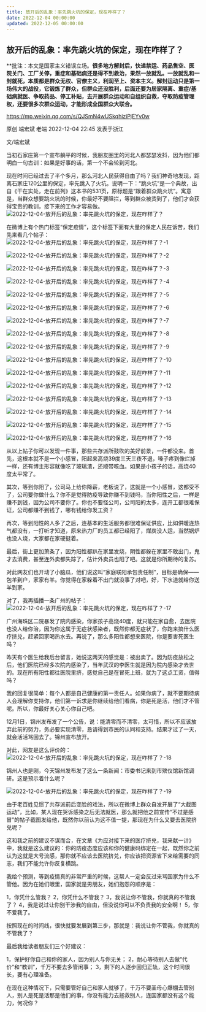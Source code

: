 ```yaml
---
title: 放开后的乱象：率先跳火坑的保定，现在咋样了？
date: 2022-12-04 00:00:00
updated: 2022-12-05 00:00:00
---
```



## 放开后的乱象：率先跳火坑的保定，现在咋样了？






**批注：本文是国家主义错误立场。**很多地方解封后，快递禁运、药品售空、医院关门、工厂关停，重症和基础病还是得不到救治，果然一放就乱。一放就乱和一封就死，本质都是群众无权、官僚主义，利润至上、资本主义。解封运动只是第一场伟大的战役，它锻炼了群众，但群众还没胜利，后面还要为居家隔离、重症/基础病就医、争取药品、停工补贴，去开展群众运动和自组织自救，夺取防疫管理权，还要很多次群众运动，才能形成全国群众大联合。**






https://mp.weixin.qq.com/s/QJSmN4wUSkqhiziPjEYv0w




原创 端宏斌 老端 2022-12-04 22:45 发表于浙江

文/端宏斌

当初石家庄第一个宣布躺平的时候，我朋友圈里的河北人都瑟瑟发抖，因为他们都明白一句古训：如果是好事的话，第一个不会轮到河北。

现在时间已经过去了半个多月，那么河北人民获得自由了吗？我们神奇地发现，距离石家庄120公里的保定，率先跳入了火坑。说明一下：“跳火坑”是一个典故，出自《干在实处，走在前列》这本书的531页，原标题是“跟着群众跳火坑”。寓意是，当群众想要跳火坑的时候，你最好不要阻拦，等到群众被烫到了，他们才会获得宝贵的教训，接下来的工作才容易做。
![2022-12-04-放开后的乱象：率先跳火坑的保定，现在咋样了？](assets/2022-12-04-放开后的乱象：率先跳火坑的保定，现在咋样了？.png)

在微博上有个热门标签“保定疫情”，这个标签下面有大量的保定人民在诉苦，我们先来看几个帖子：
![2022-12-04-放开后的乱象：率先跳火坑的保定，现在咋样了？-1](assets/2022-12-04-放开后的乱象：率先跳火坑的保定，现在咋样了？-1.png)

![2022-12-04-放开后的乱象：率先跳火坑的保定，现在咋样了？-2](assets/2022-12-04-放开后的乱象：率先跳火坑的保定，现在咋样了？-2.png)

![2022-12-04-放开后的乱象：率先跳火坑的保定，现在咋样了？-3](assets/2022-12-04-放开后的乱象：率先跳火坑的保定，现在咋样了？-3.png)

![2022-12-04-放开后的乱象：率先跳火坑的保定，现在咋样了？-4](assets/2022-12-04-放开后的乱象：率先跳火坑的保定，现在咋样了？-4.png)

![2022-12-04-放开后的乱象：率先跳火坑的保定，现在咋样了？-5](assets/2022-12-04-放开后的乱象：率先跳火坑的保定，现在咋样了？-5.png)

![2022-12-04-放开后的乱象：率先跳火坑的保定，现在咋样了？-6](assets/2022-12-04-放开后的乱象：率先跳火坑的保定，现在咋样了？-6.png)

![2022-12-04-放开后的乱象：率先跳火坑的保定，现在咋样了？-7](assets/2022-12-04-放开后的乱象：率先跳火坑的保定，现在咋样了？-7.png)

![2022-12-04-放开后的乱象：率先跳火坑的保定，现在咋样了？-8](assets/2022-12-04-放开后的乱象：率先跳火坑的保定，现在咋样了？-8.png)

![2022-12-04-放开后的乱象：率先跳火坑的保定，现在咋样了？-9](assets/2022-12-04-放开后的乱象：率先跳火坑的保定，现在咋样了？-9.png)

![2022-12-04-放开后的乱象：率先跳火坑的保定，现在咋样了？-10](assets/2022-12-04-放开后的乱象：率先跳火坑的保定，现在咋样了？-10.png)

![2022-12-04-放开后的乱象：率先跳火坑的保定，现在咋样了？-11](assets/2022-12-04-放开后的乱象：率先跳火坑的保定，现在咋样了？-11.png)

![2022-12-04-放开后的乱象：率先跳火坑的保定，现在咋样了？-12](assets/2022-12-04-放开后的乱象：率先跳火坑的保定，现在咋样了？-12.png)

![2022-12-04-放开后的乱象：率先跳火坑的保定，现在咋样了？-13](assets/2022-12-04-放开后的乱象：率先跳火坑的保定，现在咋样了？-13.png)

![2022-12-04-放开后的乱象：率先跳火坑的保定，现在咋样了？-14](assets/2022-12-04-放开后的乱象：率先跳火坑的保定，现在咋样了？-14.png)

![2022-12-04-放开后的乱象：率先跳火坑的保定，现在咋样了？-15](assets/2022-12-04-放开后的乱象：率先跳火坑的保定，现在咋样了？-15.png)

![2022-12-04-放开后的乱象：率先跳火坑的保定，现在咋样了？-16](assets/2022-12-04-放开后的乱象：率先跳火坑的保定，现在咋样了？-16.png)

从以上帖子你可以发现一件事，那些共存派所鼓吹的美好前景，一件都没来。首先，这根本就不是一个小感冒，阳起来高烧39度三天三夜不退，嗓子疼到像烂掉一样，还有博主形容就像吃了玻璃渣，还顺带咳血。如果是小孩子的话，高烧40度太平常了。

其次，等到你阳了，公司马上给你降薪，老板说了，这就是一个小感冒，这都受不了，公司要你做什么？你不是觉得防疫导致你赚不到钱吗，当你阳性之后，一样是赚不到钱，因为公司不要你了。你也不要怪公司，公司阳的太多，连开工都很难保证，公司都赚不到钱了，哪有钱给你发工资？

再次，等到阳性的人多了之后，连基本的生活服务都很难保证供应，比如供暖连热气都没有，一打听才知道，原来热力厂的员工都已经阳了，煤炭没人运，当然锅炉也没人烧，大家都在家硬挺着。

最后，街上更加萧条了，因为阳性都趴在家里发烧，阴性都躲在家里不敢出门，鬼才去消费，甚至连外卖都失踪了，估计外卖员也阳了吧。这就是你所期待的复苏。

对此网友们也开动了小脑瓜，他们说这叫“家庭联阳承包责任制”，目标是确保——包羊到户，家家有羊。你觉得在家躲着不出门就没事了对吧，好，下水道就给你送羊到家。

对了，我再插播一条广州的帖子：
![2022-12-04-放开后的乱象：率先跳火坑的保定，现在咋样了？-17](assets/2022-12-04-放开后的乱象：率先跳火坑的保定，现在咋样了？-17.png)

广州海珠区二院暴发了院内感染，你家孩子高烧40度，就只能在家自愈，去医院也没人给你治，因为你这属于无症状感染者，既然你都无症状了，你跑来搞什么医疗挤兑，赶紧回家喝热水去。再说了，那么多阳性都想来医院，你是要害死医生吗？

昨天有个医生给我后台留言，她说这两天的感觉是：被出卖了。因为防疫放松之后，他们医院已经多次院内感染了，当年武汉的李医生就是因为院内感染才去世的。现在所有阳性都往医院里挤，感觉自己是在冒死上班，就为了这点工资，值得吗？

我的回复很简单：每个人都是自己健康的第一责任人。如果你病了，就不要期待病人会理解你支持你，他们第一诉求是你继续给他们看病，你是死是活，他们才不管呢。所以，你最好关心关心你自己吧。

12月1日，锦州发布发了一个公告，说：能清零而不清零，太可惜，所以不应该放弃此前的努力，务必要实现清零，恳请得到市民的认同和支持。结果才过了一天，就会活活骂回去了。锦州宣布放开。

对此，网友是这么评价的：
![2022-12-04-放开后的乱象：率先跳火坑的保定，现在咋样了？-18](assets/2022-12-04-放开后的乱象：率先跳火坑的保定，现在咋样了？-18.png)

锦州人也是刚，今天锦州发布发了这么一条新闻：市委书记来到市殡仪馆新馆调研。这是预示着什么呢？

![2022-12-04-放开后的乱象：率先跳火坑的保定，现在咋样了？-19](assets/2022-12-04-放开后的乱象：率先跳火坑的保定，现在咋样了？-19.png)

由于老百姓见惯了共存派前后变脸的戏法，所以在微博上群众自发开展了“大截图运动”，比如，某人现在哭诉感染之后无法就医，那么就把他之前宣传“不过是感冒”的帖子截图发给他，既然你以前认为这不值一提，那现在为什么又要去医院挤兑呢？

这和我之前的建议不谋而合，在文章《为应对接下来的医疗挤兑，我来献一计》中，我就是这么建议的：你的防疫态度应该和你的健康码绑定在一起，既然你之前认为这就是大号流感，那你就不应该去医院挤兑，你应该把资源省下来给需要的同志，我们不能允许你反复横跳。

我给个预测，等到疫情真的非常严重的时候，这帮人一定会反过来骂国家为什么不管他。因为在她们眼里，国家就是男朋友，她们抱怨的顺序是：

1，你凭什么管我？
2，你凭什么不管我？
3，我说让你不管我，你就真的不管我了？
4，我是说过让你别干涉我的自由，但没说你可以不负责我的安全啊！
5，你不爱我了。

按照现在的时间线，很快就要发展到第三步，那就是：我说让你不管我，你就真的不管我了？

最后我给读者朋友们三个好建议：

1，保护好你自己和你的家人，因为别人与你无关；
2，耐心等待别人去做“代价”和“教训”，千万不要去多管闲事；
3，剩下的人逐步回归正轨，这个时间很长，要有心理准备。

在现在这种情况下，只需要管好自己和家人就够了，千万不要圣母心爆棚去管别人，别人是死是活那是他们的事，你没有能力去拯救别人，连国家都没有这个能力，何况你？
